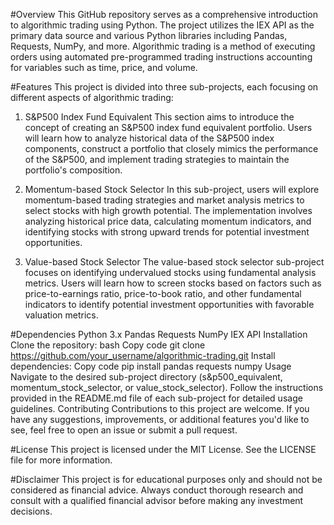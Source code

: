 #Overview
This GitHub repository serves as a comprehensive introduction to algorithmic trading using Python. The project utilizes the IEX API as the primary data source and various Python libraries including Pandas, Requests, NumPy, and more. Algorithmic trading is a method of executing orders using automated pre-programmed trading instructions accounting for variables such as time, price, and volume.

#Features
This project is divided into three sub-projects, each focusing on different aspects of algorithmic trading:

1. S&P500 Index Fund Equivalent
This section aims to introduce the concept of creating an S&P500 index fund equivalent portfolio. Users will learn how to analyze historical data of the S&P500 index components, construct a portfolio that closely mimics the performance of the S&P500, and implement trading strategies to maintain the portfolio's composition.

2. Momentum-based Stock Selector
In this sub-project, users will explore momentum-based trading strategies and market analysis metrics to select stocks with high growth potential. The implementation involves analyzing historical price data, calculating momentum indicators, and identifying stocks with strong upward trends for potential investment opportunities.

3. Value-based Stock Selector
The value-based stock selector sub-project focuses on identifying undervalued stocks using fundamental analysis metrics. Users will learn how to screen stocks based on factors such as price-to-earnings ratio, price-to-book ratio, and other fundamental indicators to identify potential investment opportunities with favorable valuation metrics.

#Dependencies
Python 3.x
Pandas
Requests
NumPy
IEX API
Installation
Clone the repository:
bash
Copy code
git clone https://github.com/your_username/algorithmic-trading.git
Install dependencies:
Copy code
pip install pandas requests numpy
Usage
Navigate to the desired sub-project directory (s&p500_equivalent, momentum_stock_selector, or value_stock_selector).
Follow the instructions provided in the README.md file of each sub-project for detailed usage guidelines.
Contributing
Contributions to this project are welcome. If you have any suggestions, improvements, or additional features you'd like to see, feel free to open an issue or submit a pull request.

#License
This project is licensed under the MIT License. See the LICENSE file for more information.

#Disclaimer
This project is for educational purposes only and should not be considered as financial advice. Always conduct thorough research and consult with a qualified financial advisor before making any investment decisions.
